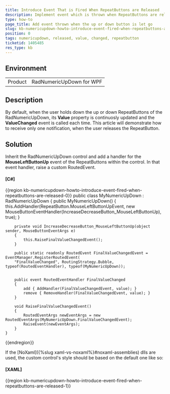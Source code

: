 ```yaml
---
title: Introduce Event That is Fired When RepeatButtons are Released
description: Implement event which is thrown when RepeatButtons are released
type: how-to
page_title: Add event thrown when the up or down button is let go
slug: kb-numericupdown-howto-introduce-event-fired-when-repeatbuttons-are-released
position: 0
tags: numericupdown, released, value, changed, repeatbutton
ticketid: 1405485
res_type: kb
---
```


## Environment
<table>
	<tr>
		<td>Product</td>
		<td>RadNumericUpDown for WPF</td>
	</tr>
</table>

## Description

By default, when the user holds down the up or down RepeatButtons of the RadNumericUpDown, its __Value__ property is continuosly updated and the __ValueChanged__ event is called each time. This article will demonstrate how to receive only one notification, when the user releases the RepeatButton.

## Solution

Inherit the RadNumericUpDown control and add a handler for the __MouseLeftButtonUp__ event of the RepeatButtons within the control. In that event handler, raise a custom RoutedEvent.

#### __[C#]__
{{region kb-numericupdown-howto-introduce-event-fired-when-repeatbuttons-are-released-0}}
    public class MyNumericUpDown : RadNumericUpDown
    {
        public MyNumericUpDown()
        {
            this.AddHandler(RepeatButton.MouseLeftButtonUpEvent, new MouseButtonEventHandler(IncreaseDecreaseButton_MouseLeftButtonUp), true);
        }
        
        private void IncreaseDecreaseButton_MouseLeftButtonUp(object sender, MouseButtonEventArgs e)
        {
            this.RaiseFinalValueChangedEvent();
        }

        public static readonly RoutedEvent FinalValueChangedEvent = EventManager.RegisterRoutedEvent(
        "FinalValueChanged", RoutingStrategy.Bubble, typeof(RoutedEventHandler), typeof(MyNumericUpDown));

        
        public event RoutedEventHandler FinalValueChanged
        {
            add { AddHandler(FinalValueChangedEvent, value); }
            remove { RemoveHandler(FinalValueChangedEvent, value); }
        }
    
        void RaiseFinalValueChangedEvent()
        {
            RoutedEventArgs newEventArgs = new RoutedEventArgs(MyNumericUpDown.FinalValueChangedEvent);
            RaiseEvent(newEventArgs);
        }
    }
{{endregion}}

If the [NoXaml]({%slug xaml-vs-noxaml%}#noxaml-assemblies) dlls are used, the custom control's style should be based on the default one like so:

#### __[XAML]__
{{region kb-numericupdown-howto-introduce-event-fired-when-repeatbuttons-are-released-1}}
        <Style TargetType="local:MyNumericUpDown" BasedOn="{StaticResource RadNumericUpDownStyle}" />
{{endregion}}